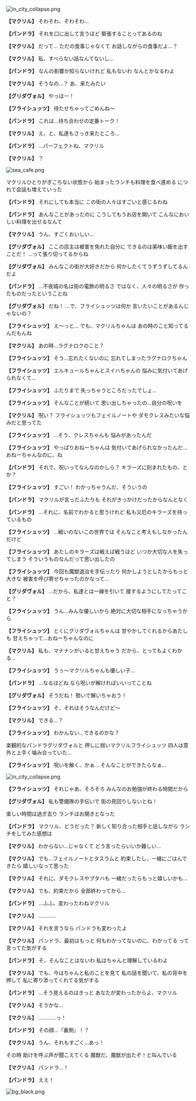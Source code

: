 
![in_city_collapse.png](../images/backgrounds/in_city_collapse.png)

**【マクリル】**
そわそわ、そわそわ…

**【パンドラ】**
それを口に出して言うほど
緊張することってあるのね

**【マクリル】**
だって…
ただの食事じゃなくて
お話しながらの食事だよ…？

**【マクリル】**
私、すべらない話なんてないし…

**【パンドラ】**
なんの影響か知らないけれど
私もないわ
なんとかなるわよ

**【マクリル】**
そうなの…？
あ、来たみたい

**【グリダヴォル】**
やっほー！

**【フライシュッツ】**
待たせちゃってごめんね～

**【パンドラ】**
これは…待ち合わせの定番トーク！

**【マクリル】**
え、と、私達もさっき来たところ…

**【パンドラ】**
…パーフェクトね、マクリル

**【マクリル】**
？

![sea_cafe.png](../images/backgrounds/sea_cafe.png)

マクリルひとりがぎこちない状態から
始まったランチも料理を食べ進める
につれて会話も増えていった

**【パンドラ】**
それにしても本当に
この街の人々はすごいと感じるわね

**【パンドラ】**
あんなことがあったのに
こうしてもうお店を開いて
こんなにおいしい料理を出せるなんて

**【マクリル】**
うん、すごくおいしい…

**【グリダヴォル】**
ここの店主は被害を免れた自分に
できるのは美味い飯を出すことだ！
…って張り切ってるからね

**【グリダヴォル】**
みんなこの街が大好きだから
何かしたくてうずうずしてるんだよ

**【パンドラ】**
…不夜城の名は街の電飾の明るさ
ではなく、人々の明るさが
作ったものだったということね

**【グリダヴォル】**
だね！
…で、フライシュッツは何か
言いたいことがあるんじゃないの？

**【フライシュッツ】**
え～っと…
でも、マクリルちゃんは
あの時のこと知ってるんだもんね

**【マクリル】**
あの時…ラグナロクのこと？

**【フライシュッツ】**
そう…忘れたくないのに
忘れてしまったラグナロクちゃん

**【フライシュッツ】**
エルキュールちゃんとスイハちゃんの
悩みに気付いてあげられなくて…

**【フライシュッツ】**
ふたりまで
失っちゃうところだったでしょ…

**【フライシュッツ】**
そんなことが続いて
思い出しちゃったの…自分の呪いを

**【マクリル】**
呪い？
フライシュッツもフェイルノートや
ダモクレスみたいな悩みだと思ってた

**【フライシュッツ】**
…そう、クレスちゃんも
悩みがあったんだ

**【フライシュッツ】**
やっぱりおねーちゃんは
気付いてあげられなかったんだ…
おねーちゃんなのに、ね

**【パンドラ】**
それで、呪いってなんなのかしら？
キラーズに刻まれたもの、とか？

**【フライシュッツ】**
すごい！
わかっちゃうんだ、そういうの

**【パンドラ】**
マクリルが言ったふたりも
それがきっかけだったからなんとなく

**【パンドラ】**
…それに、名前でわかると思うけれど
私も災厄のキラーズを持っているもの

**【フライシュッツ】**
…戦いのないこの世界では
そんなこと考えもしなかったんだけど

**【フライシュッツ】**
あたしのキラーズは戦えば戦うほど
いつか大切な人を失ってしまう
そういうものなんだって思い出したの

**【フライシュッツ】**
今回も魔獣退治を手伝ったり
何かしようとしたからもっと大きな
被害を呼び寄せちゃったのかなって…

**【グリダヴォル】**
…だから、私達とは一線を引いて
接するようにしてたってこと？

**【フライシュッツ】**
うん…みんな優しいから
絶対に大切な相手になっちゃうから

**【フライシュッツ】**
とくにグリダヴォルちゃんは
甘やかしてくれるからあたしも
甘えちゃって…おねーちゃんなのに

**【マクリル】**
私も、マナナンがいると甘えちゃう
だから、とってもよくわかる…

**【フライシュッツ】**
うぅ～マクリルちゃんも優しい子…

**【パンドラ】**
…なるほどね
なら呪いが解ければいいってことね

**【グリダヴォル】**
そうだね！
勢いで解いちゃおう！

**【フライシュッツ】**
そ、それはそうなんだけど～

**【マクリル】**
できる…？

**【フライシュッツ】**
わかんない…できるのかな？

楽観的なパンドラグリダヴォルと
押しに弱いマクリルフライシュッツ
四人は意外と上手く噛み合っていた…

**【フライシュッツ】**
呪いを解く、かぁ…
そんなことができたらなぁ…

![in_city_collapse.png](../images/backgrounds/in_city_collapse.png)

**【フライシュッツ】**
それじゃあ、そろそろ
みんなのお勉強が終わる時間だから

**【グリダヴォル】**
私も警備隊の手伝いで
街の見回りしないとね！

楽しい時間は過ぎ去り
ランチはお開きとなった

**【パンドラ】**
マクリル、どうだった？
新しく知り合った相手と話しながら
ランチをしてみた感想は

**【マクリル】**
わからない…じゃなくて
どう言ったらいいか難しい…

**【マクリル】**
でも…フェイルノートとタスラムと
約束したし、一緒にごはんできたら
嬉しいなって思った

**【マクリル】**
それに、ダモクレスやプタハも
一緒だったらもっと嬉しいかも…

**【マクリル】**
でも、約束だから
全部終わってから…

**【パンドラ】**
…ふふ、変わったわねマクリル

**【マクリル】**
…………

**【マクリル】**
それを言うなら
パンドラも変わったよ

**【マクリル】**
パンドラ、最初はもっと
何もわかってないのに、わかってる
って言ってた気がする

**【パンドラ】**
そ、そんなことはないわ
私はちゃんと理解しているわよ

**【マクリル】**
でも、今はちゃんと私のことを見て
私の話を聞いて、私の背中を押して
私に寄り添ってくれてる気がする

**【パンドラ】**
…そう見えるのはきっと
あなたが変わったからよ、マクリル

**【マクリル】**
そうかな…

**【マクリル】**
…………っ！

**【パンドラ】**
その顔…『裏側』！？

**【マクリル】**
うん、それもすごく…あっ！

その時
助けを呼ぶ声が聞こえてくる
魔獣だ、魔獣が出たぞ！と叫んでいる

**【マクリル】**
パンドラ…！

**【パンドラ】**
ええ！

![bg_black.png](../images/backgrounds/bg_black.png)
